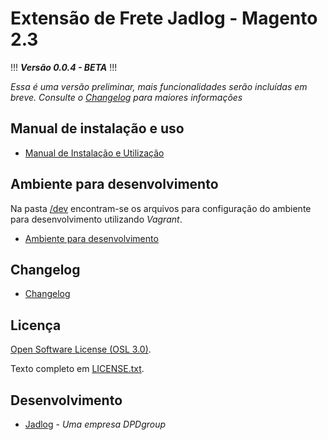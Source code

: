 [//]: # (To view this file use: python -m pip install --user grip; python -m grip -b "README.md")
[//]: # (https://github.com/settings/tokens)
[//]: # (vim ~/.grip/settings.py)
[//]: # (PASSWORD = 'YOUR-ACCESS-TOKEN')
[//]: # (https://github.com/naokazuterada/MarkdownTOC)
[//]: # (Many thanks to peek for animated gif generation: https://github.com/phw/peek)
# Extensão de Frete Jadlog - Magento 2.3

[//]: # (Versão em: Jadlog/Embarcador/etc/module.xml)
[//]: # (Versão em: Jadlog/Embarcador/composer.json)
!!! _**Versão 0.0.4 - BETA**_ !!!

*Essa é uma versão preliminar, mais funcionalidades serão incluídas em breve. Consulte o [Changelog](changelog.md) para maiores informações*

## Manual de instalação e uso
* [Manual de Instalação e Utilização](doc/Jadlog%20-%20Magento.md)

## Ambiente para desenvolvimento
Na pasta [/dev](/dev) encontram-se os arquivos para configuração do ambiente para desenvolvimento utilizando *Vagrant*.

* [Ambiente para desenvolvimento](/dev/README.md)

## Changelog
* [Changelog](changelog.md)


## Licença

[Open Software License (OSL 3.0)](https://opensource.org/licenses/osl-3.0.php).

Texto completo em [LICENSE.txt](LICENSE.txt).

## Desenvolvimento
* [Jadlog](http://www.jadlog.com.br) - *Uma empresa DPDgroup*
